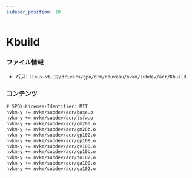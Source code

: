 ```yaml
---
sidebar_position: 10
---
```

# Kbuild

### ファイル情報

- パス: `linux-v6.12/drivers/gpu/drm/nouveau/nvkm/subdev/acr/Kbuild`

### コンテンツ

```txt
# SPDX-License-Identifier: MIT
nvkm-y += nvkm/subdev/acr/base.o
nvkm-y += nvkm/subdev/acr/lsfw.o
nvkm-y += nvkm/subdev/acr/gm200.o
nvkm-y += nvkm/subdev/acr/gm20b.o
nvkm-y += nvkm/subdev/acr/gp102.o
nvkm-y += nvkm/subdev/acr/gp108.o
nvkm-y += nvkm/subdev/acr/gv100.o
nvkm-y += nvkm/subdev/acr/gp10b.o
nvkm-y += nvkm/subdev/acr/tu102.o
nvkm-y += nvkm/subdev/acr/ga100.o
nvkm-y += nvkm/subdev/acr/ga102.o

```

